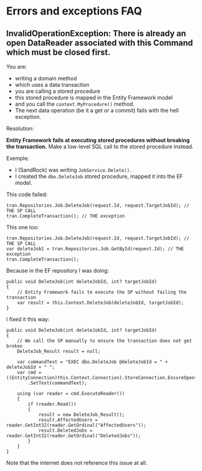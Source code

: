 
Errors and exceptions FAQ
================================



InvalidOperationException: There is already an open DataReader associated with this Command which must be closed first.
-------------------------------------------------------------------

You are:

* writing a domain method
* which uses a data transaction
* you are calling a stored procedure
* this stored procedure is mapped in the Entity Framework model
* and you call the `context.MyProcedure()` method.
* The next data operation (be it a get or a commit) fails with the hell exception.

Resolution:

**Entity Framework fails at executing stored procedures without breaking the transaction.** Make a low-level SQL call to the stored procedure instead.

Exemple: 

* I (SandRock) was writing `JobService.Delete()`.
* I created the `dbo.DeleteJob` stored procedure, mapped it into the EF model.

This code failed:

```
tran.Repositories.Job.DeleteJob(request.Id, request.TargetJobId); // THE SP CALL
tran.CompleteTransaction(); // THE exception
```

This one too:

```
tran.Repositories.Job.DeleteJob(request.Id, request.TargetJobId); // THE SP CALL
var deleteJob1 = tran.Repositories.Job.GetById(request.Id); // THE exception
tran.CompleteTransaction();
```

Because in the EF repository I was doing:

```
public void DeleteJob(int deleteJobId, int? targetJobId)
{
    // Entity Framework fails to execute the SP without failing the transaction
    var result = this.Context.DeleteJob(deleteJobId, targetJobId);
}
```

I fixed it this way:

```
public void DeleteJob(int deleteJobId, int? targetJobId)
{
    // We call the SP manually to ensure the transaction does not get broken
    DeleteJob_Result result = null;

    var commandText = "EXEC dbo.DeleteJob @deleteJobId = " + deleteJobId + " ";
    var cmd = ((EntityConnection)this.Context.Connection).StoreConnection.EnsureOpen().CreateCommand()
        .SetText(commandText);

    using (var reader = cmd.ExecuteReader())
    {
        if (reader.Read())
        {
            result = new DeleteJob_Result();
            result.AffectedUsers = reader.GetInt32(reader.GetOrdinal("AffectedUsers"));
            result.DeletedJobs = reader.GetInt32(reader.GetOrdinal("DeletedJobs"));
        }
    }
}
```

Note that the internet does not reference this issue at all.











